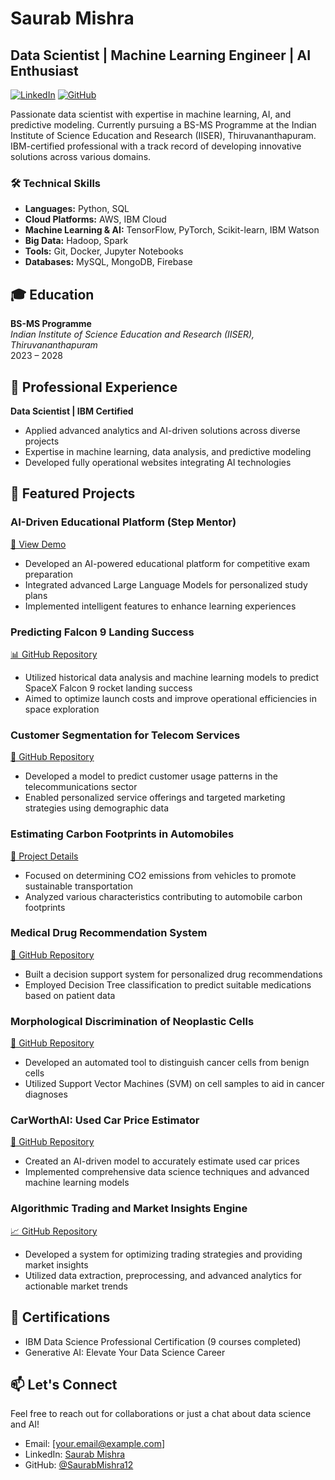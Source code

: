 # Saurab Mishra
## Data Scientist | Machine Learning Engineer | AI Enthusiast

[![LinkedIn](https://img.shields.io/badge/LinkedIn-Connect-blue)](https://www.linkedin.com/in/saurab-mishra-493a73178/)
[![GitHub](https://img.shields.io/badge/GitHub-Follow-lightgrey)](https://github.com/SaurabMishra12)

Passionate data scientist with expertise in machine learning, AI, and predictive modeling. Currently pursuing a BS-MS Programme at the Indian Institute of Science Education and Research (IISER), Thiruvananthapuram. IBM-certified professional with a track record of developing innovative solutions across various domains.

### 🛠 Technical Skills
- **Languages:** Python, SQL
- **Cloud Platforms:** AWS, IBM Cloud
- **Machine Learning & AI:** TensorFlow, PyTorch, Scikit-learn, IBM Watson
- **Big Data:** Hadoop, Spark
- **Tools:** Git, Docker, Jupyter Notebooks
- **Databases:** MySQL, MongoDB, Firebase

## 🎓 Education
**BS-MS Programme**  
*Indian Institute of Science Education and Research (IISER), Thiruvananthapuram*  
2023 – 2028

## 💼 Professional Experience
**Data Scientist | IBM Certified**
- Applied advanced analytics and AI-driven solutions across diverse projects
- Expertise in machine learning, data analysis, and predictive modeling
- Developed fully operational websites integrating AI technologies

## 🚀 Featured Projects

### AI-Driven Educational Platform (Step Mentor)
[🎥 View Demo](https://www.youtube.com/watch?v=RVKZBXkMGrI&t=65s)
- Developed an AI-powered educational platform for competitive exam preparation
- Integrated advanced Large Language Models for personalized study plans
- Implemented intelligent features to enhance learning experiences

### Predicting Falcon 9 Landing Success
[📊 GitHub Repository](https://github.com/SaurabMishra12/Predicting-the-Landing-Success-of-Falcon-9-First-Stages)
- Utilized historical data analysis and machine learning models to predict SpaceX Falcon 9 rocket landing success
- Aimed to optimize launch costs and improve operational efficiencies in space exploration

### Customer Segmentation for Telecom Services
[📱 GitHub Repository](https://github.com/SaurabMishra12/Predictive-Customer-Segmentation-for-Telecom-Services)
- Developed a model to predict customer usage patterns in the telecommunications sector
- Enabled personalized service offerings and targeted marketing strategies using demographic data

### Estimating Carbon Footprints in Automobiles
[🚗 Project Details](https://www.linkedin.com/in/saurab-mishra-493a73178/details/projects/1718610888761/single-media-viewer?type=LINK&profileId=ACoAACopBe8BVahfbQFuJ1MAjJB0JrYU9D67PPk)
- Focused on determining CO2 emissions from vehicles to promote sustainable transportation
- Analyzed various characteristics contributing to automobile carbon footprints

### Medical Drug Recommendation System
[💊 GitHub Repository](https://github.com/SaurabMishra12/Medical-Solutions-Comprehensive-Drug-Recommendation-for-Accurate-Prescriptions)
- Built a decision support system for personalized drug recommendations
- Employed Decision Tree classification to predict suitable medications based on patient data

### Morphological Discrimination of Neoplastic Cells
[🔬 GitHub Repository](https://github.com/SaurabMishra12/Morphological-Discrimination-of-Neoplastic-Cells-for-Cancer-Diagnostic)
- Developed an automated tool to distinguish cancer cells from benign cells
- Utilized Support Vector Machines (SVM) on cell samples to aid in cancer diagnoses

### CarWorthAI: Used Car Price Estimator
[🚙 GitHub Repository](https://github.com/SaurabMishra12/VehicularValuationPredictorAI)
- Created an AI-driven model to accurately estimate used car prices
- Implemented comprehensive data science techniques and advanced machine learning models

### Algorithmic Trading and Market Insights Engine
[📈 GitHub Repository](https://github.com/SaurabMishra12/Predictive-Customer-Segmentation-for-Telecom-Services)
- Developed a system for optimizing trading strategies and providing market insights
- Utilized data extraction, preprocessing, and advanced analytics for actionable market trends

## 📜 Certifications
- IBM Data Science Professional Certification (9 courses completed)
- Generative AI: Elevate Your Data Science Career

## 📫 Let's Connect
Feel free to reach out for collaborations or just a chat about data science and AI!

- Email: [your.email@example.com]
- LinkedIn: [Saurab Mishra](https://www.linkedin.com/in/saurab-mishra-493a73178/)
- GitHub: [@SaurabMishra12](https://github.com/SaurabMishra12)
